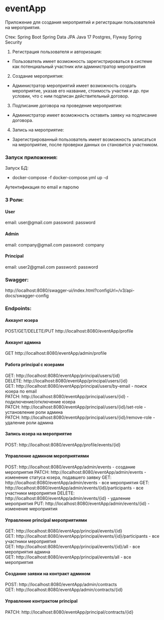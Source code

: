 # eventApp
Приложение для создания мероприятий и регистрации пользователей на мероприятия.

Стек:
Spring Boot
Spring Data JPA
Java 17
Postgres, Flyway
Spring Security

1. Регистрация пользователя и авторизация:
- Пользователь имеет возможность зарегистрироваться в системе как потенциальный участник или администратор мероприятия

2. Создание мероприятия:
- Администратор мероприятий имеет возможность создать мероприятие, указав его название, стоимость участия и др. при условии, что с ним подписан действительный договор.

3. Подписание договора на проведение мероприятия:
-  Администратор имеет возможность оставить заявку на  подписание договора.

4. Запись на мероприятие:
- Зарегистрированный пользователь имеет возможность записаться на мероприятие,  после проверки данных он становится участником.


<h3> Запуск приложения: </h3>

Запуск БД:
- docker-compose -f docker-compose.yml up -d 

Аутентификация по email и паролю
<h3>3 Роли:</h3>
    <h4>User </h4>
    email: user@gmail.com
    password: password
<h4>Admin </h4>
email: company@gmail.com
password: company
<h4>Principal </h4>
email: user2@gmail.com
password: password


<h3>Swagger: </h3>
http://localhost:8080/swagger-ui/index.html?configUrl=/v3/api-docs/swagger-config

<h3> Endpoints:</h3>

<h4> Аккаунт юзера</h4>

POST/GET/DELETE/PUT http://localhost:8080/eventApp/profile

<h4> Аккаунт админа</h4>

GET http://localhost:8080/eventApp/admin/profile

<h4>Работа principal с юзерами</h4>

GET: http://localhost:8080/eventApp/principal/users/{id} <br>
DELETE: http://localhost:8080/eventApp/principal/users/{id} <br>
GET: http://localhost:8080/eventApp/principal/users/by-email - поиск юзера по email <br>
PATCH: http://localhost:8080/eventApp/principal/users/{id} - подключение/отключение юзера <br>
PATCH: http://localhost:8080/eventApp/principal/users/{id}/set-role - установление роли админа <br>
PATCH: http://localhost:8080/eventApp/principal/users/{id}/remove-role - удаление роли админа <br>

<h4>Запись юзера на мероприятие</h4>

POST: http://localhost:8080/eventApp/profile/events/{id}

<h4>Управление админом мероприятиями</h4>

POST: http://localhost:8080/eventApp/admin/events - создание мероприятия
PATCH: http://localhost:8080/eventApp/admin/events - изменение статуса юзера, подавшего заявку
GET: http://localhost:8080/eventApp/admin/events - все мероприятия
GET: http://localhost:8080/eventApp/admin/events/{id}/participants - все участники мероприятия
DELETE: http://localhost:8080/eventApp/admin/events/{id} - удаление мероприятия
PUT: http://localhost:8080/eventApp/admin/events/{id} - изменение мероприятия


<h4>Управление principal мероприятиями</h4>

GET: http://localhost:8080/eventApp/principal/events/{id} <br>
GET: http://localhost:8080/eventApp/principal/events/{id}/participants - все участники мероприятия <br>
GET: http://localhost:8080/eventApp/principal/events/{id}/all - все мероприятия админа <br>
GET: http://localhost:8080/eventApp/principal/events/all - все мероприятия

<h4>Создание заявки на контракт админом</h4>

POST: http://localhost:8080/eventApp/admin/contracts <br>
GET: http://localhost:8080/eventApp/admin/contracts/{id}

<h4>Управление контрактом principal</h4>

PATCH: http://localhost:8080/eventApp/principal/contracts/{id}


